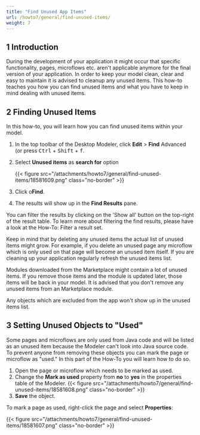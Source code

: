 ```yaml
---
title: "Find Unused App Items"
url: /howto7/general/find-unused-items/
weight: 7
---
```


## 1 Introduction

During the development of your application it might occur that specific functionality, pages, microflows etc. aren't applicable anymore for the final version of your application. In order to keep your model clean, clear and easy to maintain it is advised to cleanup any unused items. This how-to teaches you how you can find unused items and what you have to keep in mind dealing with unused items.

## 2 Finding Unused Items

In this how-to, you will learn how you can find unused items within your model.

1. In the top toolbar of the Desktop Modeler, click **Edit** > **Find** Advanced (or press <kbd>Ctrl</kbd> + <kbd>Shift</kbd> + <kbd>f</kbd>.
2. Select **Unused items** as **search for** option

    {{< figure src="/attachments/howto7/general/find-unused-items/18581609.png" class="no-border" >}}

3. Click o**Find**.
4. The results will show up in the **Find Results** pane.

You can filter the results by clicking on the 'Show all' button on the top-right of the result table. To learn more about filtering the find results, please have a look at the How-To: Filter a result set.

Keep in mind that by deleting any unused items the actual list of unused items might grow. For example, if you delete an unused page any microflow which is only used on that page will become an unused item itself. If you are cleaning up your application regularly refresh the unused items list.

Modules downloaded from the Marketplace might contain a lot of unused items. If you remove those items and the module is updated later, those items will be back in your model. It is advised that you don't remove any unused items from an Marketplace module.

Any objects which are excluded from the app won't show up in the unused items list.

## 3 Setting Unused Objects to "Used" 

Some pages and microflows are only used from Java code and will be listed as an unused item because the Modeler can't look into Java source code. To prevent anyone from removing these objects you can mark the page or microflow as "used." In this part of the How-To you will learn how to do so.

1. Open the page or microflow which needs to be marked as used.
2. Change the **Mark as used** property from **no** to **yes** in the properties table of the Modeler.
    {{< figure src="/attachments/howto7/general/find-unused-items/18581608.png" class="no-border" >}}
3. **Save** the object.

To mark a page as used, right-click the page and select **Properties**:

{{< figure src="/attachments/howto7/general/find-unused-items/18581607.png" class="no-border" >}}
